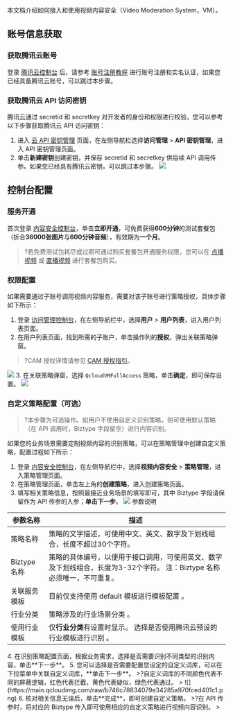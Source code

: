本文档介绍如何接入和使用视频内容安全（Video Moderation System，VM）。
## 账号信息获取
### 获取腾讯云账号
登录 [腾讯云控制台](https://console.cloud.tencent.com/) 后，请参考 [账号注册教程](https://cloud.tencent.com/document/product/378/17985) 进行账号注册和实名认证，如果您已经具备腾讯云账号，可以跳过本步骤。

### 获取腾讯云 API 访问密钥
腾讯云通过 secretid 和 secretkey 对开发者的身份和权限进行校验，您可以参考以下步骤获取腾讯云 API 访问密钥：
1. 进入 [云 API 密钥管理](https://console.cloud.tencent.com/cam/capi) 页面，在左侧导航栏选择**访问管理** > **API 密钥管理**，进入 API 密钥管理页面。
2. 单击**新建密钥**创建密钥，并保存 secretid 和 secretkey 供后续 API 调用传参。如果您已经具有腾讯云密钥，可以跳过本步骤。
![](https://main.qcloudimg.com/raw/43fac771315fb68b64d574a6979d67d2.png)

## 控制台配置
### 服务开通
首次登录 [内容安全控制台](https://console.cloud.tencent.com/cms/video/overview)，单击**立即开通**，可免费获得**600分钟**的测试套餐包（折合**36000张图片**与**600分钟音频**），有效期为**一个月**。
>?若免费测试包耗尽或过期可通过购买套餐包开通服务权限，您可以在 [点播视频](https://buy.cloud.tencent.com/pvm) 或 [直播视频](https://buy.cloud.tencent.com/lvm?type=image) 进行套餐包购买。
>

### 权限配置
如果需要通过子账号调用视频内容服务，需要对该子账号进行策略授权，具体步骤如下所示：
1. 登录 [访问管理控制台](https://console.cloud.tencent.com/cam/overview)，在左侧导航栏中，选择**用户** > **用户列表**，进入用户列表页面。
2. 在用户列表页面，找到所需的子账户，单击操作列的**授权**，弹出关联策略弹窗。
>?CAM 授权详情请参见 [CAM 授权指引](https://cloud.tencent.com/document/product/1265/60490)。 
>
![](https://main.qcloudimg.com/raw/f44b467087f895f82568caee46914a6e.png)
3. 在关联策略弹窗，选择 `QcloudVMFullAccess` 策略，单击**确定**，即可保存设置。
![](https://qcloudimg.tencent-cloud.cn/raw/7e418819c284153bf6e12e468e932af8.png)

### 自定义策略配置（可选）
>?本步骤为可选操作。如用户不使用自定义识别策略，则可使用默认策略（在 API 调用时，Biztype 字段留空）进行内容识别。
>
如果您的业务场景需要定制视频内容的识别策略，可以在策略管理中创建自定义策略，配置过程如下所示：
1. 登录 [内容安全控制台](https://console.cloud.tencent.com/cms/video/strategy)，在左侧导航栏中，选择**视频内容安全** > **策略管理**，进入策略管理页面。
2. 在策略管理页面，单击左上角的**创建策略**，进入创建策略页面。
3. 填写相关策略信息，按照最接近业务场景的填写即可，其中 Biztype 字段请保留作为 API 传参的入参；**单击下一步**。
![](https://qcloudimg.tencent-cloud.cn/raw/56247257f5954ce2ef6f2564d8344280.png)
参数说明
<table>
<thead>
<tr>
<th>参数名称</th>
<th>描述</th>
</tr>
</thead>
<tbody><tr>
<td>策略名称</td>
<td>策略的文字描述，可使用中文、英文、数字及下划线组合，长度不超过30个字符。</td>
</tr>
<tr>
<td>Biztype 名称</td>
<td>策略的具体编号，以便用于接口调用，可使用英文、数字及下划线组合，长度为3-32个字符。  注：Biztype 名称必须唯一，不可重复。</td>
</tr>
<tr>
<td>关联服务模板</td>
<td>目前仅支持使用 default 模板进行模板配置 。</td>
</tr>
<tr>
<td>行业分类</td>
<td>策略涉及的行业场景分类 。</td>
</tr>
<tr>
<td>使用行业模板</td>
<td>仅<strong>行业分类</strong>有设置时显示。  选择是否使用腾讯云预设的行业模板进行识别  。</td>
</tr>
</tbody></table>
4. 在识别策略配置页面，根据业务需求，选择是否需要识别不同类型的识别内容，单击**下一步**。
5. 您可以选择是否需要配置您设定的自定义词库，可以在下拉菜单中关联自定义词库，**单击下一步**。
>?自定义词库的不同颜色代表不同的屏蔽逻辑，红色代表拦截，黄色代表疑似，绿色代表通过。
>
![](https://main.qcloudimg.com/raw/b746c78834079e34285a970fced401c1.png)
6. 核对相关信息无误后，单击**完成**，即可创建自定义策略。
>?在 API 传参时，将对应的 Biztype 传入即可使用相应的自定义策略进行视频内容识别。
>
